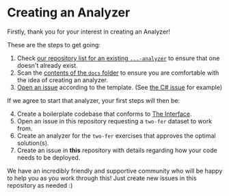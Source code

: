 # Creating an Analyzer

Firstly, thank you for your interest in creating an Analyzer!

These are the steps to get going:

1. Check [our repository list for an existing `...-analyzer`](https://github.com/exercism?q=analyzer) to ensure that one doesn't already exist.
2. Scan the [contents of the `docs` folder](./) to ensure you are comfortable with the idea of creating an analyzer.
3. [Open an issue](https://github.com/exercism/automated-mentoring-support/issues/new?template=new-analyzer.md) according to the template. (See [the C# issue](https://github.com/exercism/automated-mentoring-support/issues/8) for example)

If we agree to start that analyzer, your first steps will then be:

4. Create a boilerplate codebase that conforms to [The Interface](./interface.md).
5. Open an issue in this repository requesting a `two-fer` dataset to work from.
6. Create an analyzer for the `two-fer` exercises that approves the optimal solution(s).
7. Create an issue in **this** repository with details regarding how your code needs to be deployed.

We have an incredibly friendly and supportive community who will be happy to help you as you work through this! Just create new issues in this repository as needed :)
